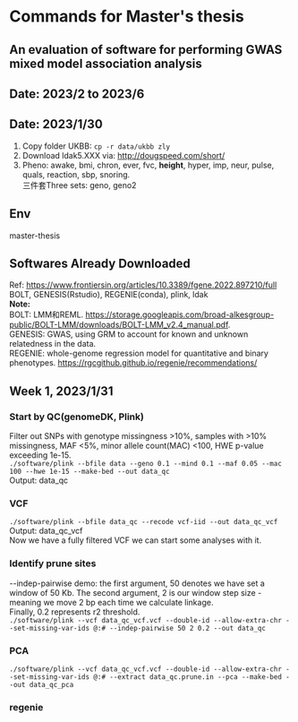 # Commands for Master's thesis
## An evaluation of software for performing GWAS mixed model association analysis  
## Date: 2023/2 to 2023/6

## Date: 2023/1/30
1. Copy folder UKBB: `cp -r data/ukbb zly`
2. Download ldak5.XXX via: http://dougspeed.com/short/   
3. Pheno: awake, bmi, chron, ever, fvc, **height**, hyper, imp, neur, pulse, quals, reaction, sbp, snoring.   
三件套Three sets: geno, geno2 

## Env
master-thesis


## Softwares Already Downloaded
Ref: https://www.frontiersin.org/articles/10.3389/fgene.2022.897210/full   
BOLT, GENESIS(Rstudio), REGENIE(conda), plink, ldak   
**Note:**   
BOLT: LMM和REML. https://storage.googleapis.com/broad-alkesgroup-public/BOLT-LMM/downloads/BOLT-LMM_v2.4_manual.pdf.    
GENESIS: GWAS, using GRM to account for known and unknown relatedness in the data.   
REGENIE: whole-genome regression model for quantitative and binary phenotypes. https://rgcgithub.github.io/regenie/recommendations/

## Week 1, 2023/1/31
### Start by QC(genomeDK, Plink)
Filter out SNPs with genotype missingness >10%, samples with >10% missingness, MAF <5%, minor allele count(MAC) <100, HWE p-value exceeding 1e-15.   
`./software/plink --bfile data --geno 0.1 --mind 0.1 --maf 0.05 --mac 100 --hwe 1e-15 --make-bed --out data_qc`  
Output: data_qc   


### VCF
`./software/plink --bfile data_qc --recode vcf-iid --out data_qc_vcf`   
Output: data_qc_vcf   
Now we have a fully filtered VCF we can start some analyses with it.    
### Identify prune sites
--indep-pairwise demo: the first argument, 50 denotes we have set a window of 50 Kb.   The second argument, 2 is our window step size - meaning we move 2 bp each time we calculate linkage.   
Finally, 0.2 represents r2 threshold.   
`./software/plink --vcf data_qc_vcf.vcf --double-id --allow-extra-chr --set-missing-var-ids @:# --indep-pairwise 50 2 0.2 --out data_qc`
### PCA
`./software/plink --vcf data_qc_vcf.vcf --double-id --allow-extra-chr --set-missing-var-ids @:# --extract data_qc.prune.in --pca --make-bed --out data_qc_pca`   

### regenie
